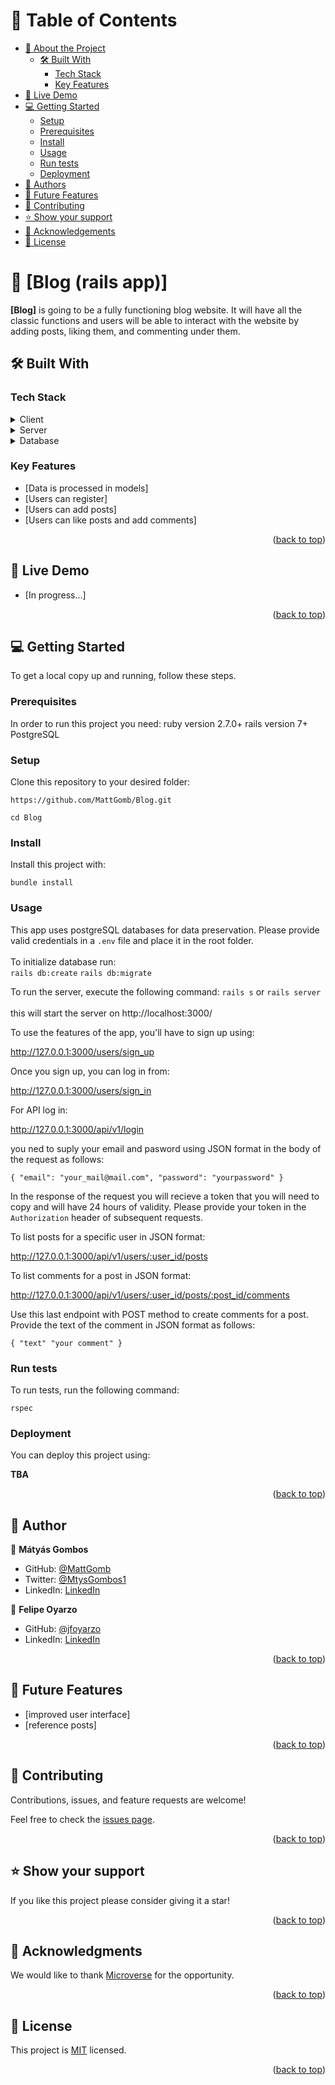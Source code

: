 <a name="readme-top"></a>

# 📗 Table of Contents

- [📖 About the Project](#about-project)
  - [🛠 Built With](#built-with)
    - [Tech Stack](#tech-stack)
    - [Key Features](#key-features)
- [🚀 Live Demo](#live-demo)
- [💻 Getting Started](#getting-started)
  - [Setup](#setup)
  - [Prerequisites](#prerequisites)
  - [Install](#install)
  - [Usage](#usage)
  - [Run tests](#run-tests)
  - [Deployment](#deployment)
- [👥 Authors](#authors)
- [🔭 Future Features](#future-features)
- [🤝 Contributing](#contributing)
- [⭐️ Show your support](#support)
- [🙏 Acknowledgements](#acknowledgements)
- [📝 License](#license)


# 📖 [Blog (rails app)] <a name="about-project"></a>

**[Blog]** is going to be a fully functioning blog website. It will have all the classic functions and users will be able to interact with the website by adding posts, liking them, and commenting under them.


## 🛠 Built With <a name="built-with"></a>

### Tech Stack <a name="tech-stack"></a>


<details>
  <summary>Client</summary>
  <ul>
    <li><a href="https://www.ruby-lang.org/en/">Ruby</a></li>
  </ul>
</details>

<details>
  <summary>Server</summary>
  <ul>
    <li><a href="https://guides.rubyonrails.org/index.html">Ruby on Rails</a></li>
  </ul>
</details>

<details>
<summary>Database</summary>
  <ul>
    <li><a href="https://www.postgresql.org/">PostgreSQL</a></li>
  </ul>
</details>


### Key Features <a name="key-features"></a>

- [Data is processed in models]
- [Users can register]
- [Users can add posts]
- [Users can like posts and add comments]

<p align="right">(<a href="#readme-top">back to top</a>)</p>


## 🚀 Live Demo <a name="live-demo"></a>

- [In progress...]

<p align="right">(<a href="#readme-top">back to top</a>)</p>

## 💻 Getting Started <a name="getting-started"></a>

To get a local copy up and running, follow these steps.

### Prerequisites

In order to run this project you need:
ruby version 2.7.0+
rails version 7+
PostgreSQL

### Setup

Clone this repository to your desired folder:

`https://github.com/MattGomb/Blog.git`

`cd Blog`


### Install

Install this project with:

  `bundle install`


### Usage

This app uses postgreSQL databases for data preservation. Please provide valid credentials in a `.env` file and place it in the root folder.<br><br>
To initialize database run:<br>
`rails db:create`
`rails db:migrate`<br>

To run the server, execute the following command:
`rails s` or `rails server`<br><br>
this will start the server on http://localhost:3000/

To use the features of the app, you'll have to sign up using:

http://127.0.0.1:3000/users/sign_up

Once you sign up, you can log in from:

http://127.0.0.1:3000/users/sign_in

For API log in:

http://127.0.0.1:3000/api/v1/login

you ned to suply your email and pasword using JSON format in the body of the request as follows:

`{
  "email": "your_mail@mail.com",
  "password": "yourpassword"
 }`
 
 In the response of the request you will recieve a token that you will need to copy and will have 24 hours of validity. Please provide your token in the `Authorization` header of subsequent requests.
 
 To list posts for a specific user in JSON format:
 
 http://127.0.0.1:3000/api/v1/users/:user_id/posts
 
 To list comments for a post in JSON format:
 
 http://127.0.0.1:3000/api/v1/users/:user_id/posts/:post_id/comments
 
 Use this last endpoint with POST method to create comments for a post. Provide the text of the comment in JSON format as follows:
 
 `{
   "text" "your comment"
  }`
 

### Run tests

To run tests, run the following command:

`rspec`


### Deployment

You can deploy this project using:

**TBA**


<p align="right">(<a href="#readme-top">back to top</a>)</p>


## 👥 Author <a name="authors"></a>

👤 **Mátyás Gombos**

- GitHub: [@MattGomb](https://github.com/MattGomb)
- Twitter: [@MtysGombos1](https://twitter.com/MtysGombos1)
- LinkedIn: [LinkedIn](https://www.linkedin.com/in/gombos-matyas/)

👤 **Felipe Oyarzo**

- GitHub: [@jfoyarzo](https://github.com/jfoyarzo)
- LinkedIn: [LinkedIn](https://www.linkedin.com/in/jorge-felipe-oyarzo-contreras)

<p align="right">(<a href="#readme-top">back to top</a>)</p>

## 🔭 Future Features <a name="future-features"></a>

- [improved user interface]
- [reference posts]

<p align="right">(<a href="#readme-top">back to top</a>)</p>


## 🤝 Contributing <a name="contributing"></a>

Contributions, issues, and feature requests are welcome!

Feel free to check the [issues page](../../issues/).

<p align="right">(<a href="#readme-top">back to top</a>)</p>

## ⭐️ Show your support <a name="support"></a>


If you like this project please consider giving it a star!

<p align="right">(<a href="#readme-top">back to top</a>)</p>

## 🙏 Acknowledgments <a name="acknowledgements"></a>

We would like to thank [Microverse](https://www.microverse.org/) for the opportunity.

<p align="right">(<a href="#readme-top">back to top</a>)</p>

## 📝 License <a name="license"></a>

This project is [MIT](./LICENSE) licensed.

<p align="right">(<a href="#readme-top">back to top</a>)</p>
